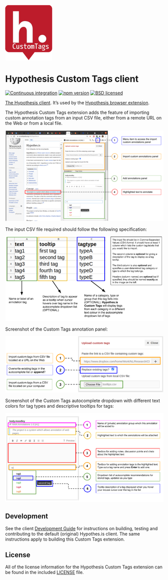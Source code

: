 <img src="/images/hypothesis_icon_custom_tags.png" width="150">

Hypothesis Custom Tags client
=============================

[![Continuous integration](https://github.com/hypothesis/client/workflows/Continuous%20integration/badge.svg?branch=master)][gha]
[![npm version](https://img.shields.io/npm/v/hypothesis.svg)][npm]
[![BSD licensed](https://img.shields.io/badge/license-BSD-blue.svg)][license]

[gha]: https://github.com/hypothesis/client/actions?query=branch%3Amaster
[npm]: https://www.npmjs.com/package/hypothesis
[license]: https://github.com/nwa-catch-me-if-you-can-project/client/blob/master/LICENSE

[The Hypothesis client](https://github.com/hypothesis/client/).
It’s used by the [Hypothesis browser extension][ext].

The Hypothesis Custom Tags extension adds the feature of importing custom 
annotation tags from an input CSV file, either from a remote URL on the Web
or from a local file.

![Screenshot of Hypothesis custom tags client](/images/interface-with-labels.png?raw=true)

The input CSV file required should follow the following specification:

![Hypothesis custom tags input file format](/images/inputfileformat.png?raw=true)

Screenshot of the Custom Tags annotation panel:

![Hypothesis custom tags panel screenshot](/images/custom-tags-panel.png?raw=true)

Screenshot of the Custom Tags autocomplete dropdown with different
text colors for tag types and descriptive tooltips for tags:

![Hypothesis custom tags add annotation tags panel screenshot](/images/add-annotations-panel.png?raw=true)

[ext]: https://chrome.google.com/webstore/detail/hypothesis-web-pdf-annota/bjfhmglciegochdpefhhlphglcehbmek

Development
-----------

See the client [Development Guide][developers] for instructions on building,
testing and contributing to the default (original) Hypothes.is client. 
The same instructions apply to building this Custom Tags extension.

[developers]: https://h.readthedocs.io/projects/client/en/latest/developers/

License
-------

All of the license information for the Hypothesis Custom Tags extension
can be found in the included [LICENSE][license] file.

[bsd2c]: http://www.opensource.org/licenses/BSD-2-Clause
[license]: https://github.com/nwa-catch-me-if-you-can-project/client/blob/master/LICENSE
